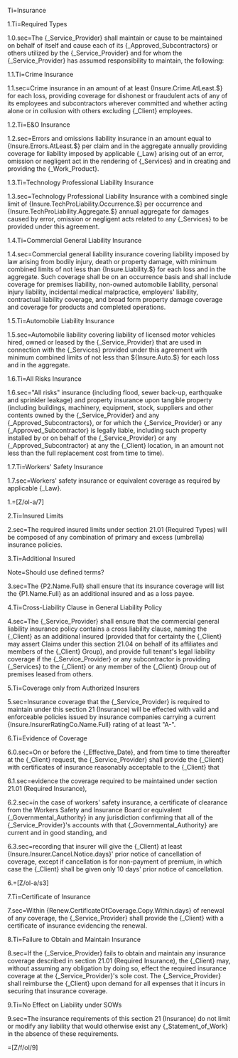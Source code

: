 Ti=Insurance

1.Ti=Required Types

1.0.sec=The {_Service_Provider} shall maintain or cause to be maintained on behalf of itself and cause each of its {_Approved_Subcontractors} or others utilized by the {_Service_Provider} and for whom the {_Service_Provider} has assumed responsibility to maintain, the following:

1.1.Ti=Crime Insurance

1.1.sec=Crime insurance in an amount of at least {Insure.Crime.AtLeast.$} for each loss, providing coverage for dishonest or fraudulent acts of any of its employees and subcontractors wherever committed and whether acting alone or in collusion with others excluding {_Client} employees.

1.2.Ti=E&O Insurance

1.2.sec=Errors and omissions liability insurance in an amount equal to {Insure.Errors.AtLeast.$} per claim and in the aggregate annually providing coverage for liability imposed by applicable {_Law} arising out of an error, omission or negligent act in the rendering of {_Services} and in creating and providing the {_Work_Product}.

1.3.Ti=Technology Professional Liability Insurance

1.3.sec=Technology Professional Liability Insurance with a combined single limit of {Insure.TechProLiability.Occurrence.$} per occurrence and {Insure.TechProLiability.Aggregate.$}  annual aggregate for damages caused by error, omission or negligent acts related to any {_Services} to be provided under this agreement.

1.4.Ti=Commercial General Liability Insurance

1.4.sec=Commercial general liability insurance covering liability imposed by law arising from bodily injury, death or property damage, with minimum combined limits of not less than {Insure.Liability.$} for each loss and in the aggregate. Such coverage shall be on an occurrence basis and shall include coverage for premises liability, non-owned automobile liability, personal injury liability, incidental medical malpractice, employers' liability, contractual liability coverage, and broad form property damage coverage and coverage for products and completed operations.

1.5.Ti=Automobile Liability Insurance

1.5.sec=Automobile liability covering liability of licensed motor vehicles hired, owned or leased by the {_Service_Provider} that are used in connection with the {_Services} provided under this agreement with minimum combined limits of not less than ${Insure.Auto.$} for each loss and in the aggregate.

1.6.Ti=All Risks Insurance

1.6.sec="All risks" insurance (including flood, sewer back-up, earthquake and sprinkler leakage) and property insurance upon tangible property (including buildings, machinery, equipment, stock, suppliers and other contents owned by the {_Service_Provider} and any {_Approved_Subcontractors}, or for which the {_Service_Provider} or any {_Approved_Subcontractor} is legally liable, including such property installed by or on behalf of the {_Service_Provider} or any {_Approved_Subcontractor} at any the {_Client} location, in an amount not less than the full replacement cost from time to time).

1.7.Ti=Workers' Safety Insurance

1.7.sec=Workers' safety insurance or equivalent coverage as required by applicable {_Law}.

1.=[Z/ol-a/7]

2.Ti=Insured Limits

2.sec=The required insured limits under section 21.01 (Required Types) will be composed of any combination of primary and excess (umbrella) insurance policies.

3.Ti=Additional Insured

Note=Should use defined terms?

3.sec=The {P2.Name.Full} shall ensure that its insurance coverage will list the {P1.Name.Full} as an additional insured and as a loss payee.

4.Ti=Cross-Liability Clause in General Liability Policy

4.sec=The {_Service_Provider} shall ensure that the commercial general liability insurance policy contains a cross liability clause, naming the {_Client} as an additional insured (provided that for certainty the {_Client} may assert Claims under this section 21.04 on behalf of its affiliates and members of the {_Client} Group), and provide full tenant's legal liability coverage if the {_Service_Provider} or any subcontractor is providing {_Services} to the {_Client} or any member of the {_Client} Group out of premises leased from others.

5.Ti=Coverage only from Authorized Insurers

5.sec=Insurance coverage that the {_Service_Provider} is required to maintain under this section 21 (Insurance) will be effected with valid and enforceable policies issued by insurance companies carrying a current {Insure.InsurerRatingCo.Name.Full} rating of at least "A-".

6.Ti=Evidence of Coverage

6.0.sec=On or before the {_Effective_Date}, and from time to time thereafter at the {_Client} request, the {_Service_Provider} shall provide the {_Client} with certificates of insurance reasonably acceptable to the {_Client} that

6.1.sec=evidence the coverage required to be maintained under section 21.01 (Required Insurance),

6.2.sec=in the case of workers' safety insurance, a certificate of clearance from the Workers Safety and Insurance Board or equivalent {_Governmental_Authority} in any jurisdiction confirming that all of the {_Service_Provider}'s accounts with that {_Governmental_Authority} are current and in good standing, and

6.3.sec=recording that insurer will give the {_Client} at least {Insure.Insurer.Cancel.Notice.days}' prior notice of cancellation of coverage, except if cancellation is for non-payment of premium, in which case the {_Client} shall be given only 10 days' prior notice of cancellation.

6.=[Z/ol-a/s3]

7.Ti=Certificate of Insurance

7.sec=Within {Renew.CertificateOfCoverage.Copy.Within.days} of renewal of any coverage, the {_Service_Provider} shall provide the {_Client} with a certificate of insurance evidencing the renewal.

8.Ti=Failure to Obtain and Maintain Insurance

8.sec=If the {_Service_Provider} fails to obtain and maintain any insurance coverage described in section 21.01 (Required Insurance), the {_Client} may, without assuming any obligation by doing so, effect the required insurance coverage at the {_Service_Provider}'s sole cost. The {_Service_Provider} shall reimburse the {_Client} upon demand for all expenses that it incurs in securing that insurance coverage.

9.Ti=No Effect on Liability under SOWs

9.sec=The insurance requirements of this section 21 (Insurance) do not limit or modify any liability that would otherwise exist any {_Statement_of_Work} in the absence of these requirements.

=[Z/f/ol/9]

